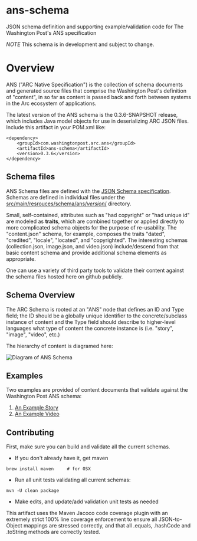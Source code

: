 # ans-schema
JSON schema definition and supporting example/validation code for The Washington Post's ANS specification

*NOTE* This schema is in development and subject to change.

# Overview
ANS ("ARC Native Specification") is the collection of schema documents and generated source files that comprise the Washington Post's definition of "content", in so far as content is passed back and forth between systems in the Arc ecosystem of applications.

The latest version of the ANS schema is the 0.3.6-SNAPSHOT release, which includes Java model objects for use in deserializing ARC JSON files.  Include this artifact in your POM.xml like:
```
<dependency>
    <groupId>com.washingtonpost.arc.ans</groupId>
    <artifactId>ans-schema</artifactId>
    <version>0.3.6</version>
</dependency>
```

## Schema files
ANS Schema files are defined with the [JSON Schema specification](https://spacetelescope.github.io/understanding-json-schema/index.html).  Schemas are defined in individual files under the [src/main/resrouces/schema/ans/_version_/](src/main/resources/schema/ans/v0_3/) directory.

Small, self-contained, attributes such as "had copyright" or "had unique id" are modeled as **traits**, which are combined together or applied directly to more complicated schema objects for the purpose of re-usability.  The "content.json" schema, for example, composes the traits "dated", "credited", "locale", "located", and "copyrighted".  The interesting schemas (collection.json, image.json, and video.json) include/descend from that basic content schema and provide additional schema elements as appropriate.

One can use a variety of third party tools to validate their content against the schema files hosted here on github publicly.

## Schema Overview
The ARC Schema is rooted at an "ANS" node that defines an ID and Type field; the ID should be a globally unique identifier to the concrete/subclass instance of content and the Type field should describe to higher-level languages what type of content the concrete instance is (i.e. "story", "image", "video", etc.)

The hierarchy of content is diagramed here:

![Diagram of ANS Schema](http://www.gliffy.com/go/publish/image/8791623/L.png)

## Examples
Two examples are provided of content documents that validate against the Washington Post ANS schema:

1. [An Example Story](src/test/resources/com/washingtonpost/arc/ans/v0_3/model/story-fixture-tiny-house.json)
2. [An Example Video](src/test/resources/com/washingtonpost/arc/ans/v0_3/model/video-fixture-nationals.json)

## Contributing
First, make sure you can build and validate all the current schemas.
* If you don't already have it, get maven

```brew install maven     # for OSX```

* Run all unit tests validating all current schemas:

```mvn -U clean package```

* Make edits, and update/add validation unit tests as needed

This artifact uses the Maven Jacoco code coverage plugin with an extremely strict 100% line coverage enforcement to ensure all JSON-to-Object mappings are stressed correctly, and that all .equals, .hashCode and .toString methods are correctly tested.
